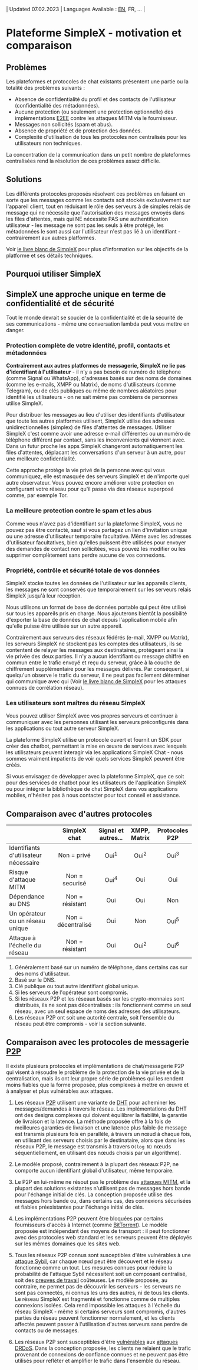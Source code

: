 | Updated 07.02.2023 | Languages Available : [EN](/docs/SIMPLEX.md), FR, ... |
# Plateforme SimpleX - motivation et comparaison

## Problèmes

Les plateformes et protocoles de chat existants présentent une partie ou la totalité des problèmes suivants :

- Absence de confidentialité du profil et des contacts de l'utilisateur (confidentialité des métadonnées).
- Aucune protection (ou seulement une protection optionnelle) des implémentations [E2EE][1] contre les attaques MITM via le fournisseur.
- Messages non sollicités (spam et abus).
- Absence de propriété et de protection des données.
- Complexité d'utilisation de tous les protocoles non centralisés pour les utilisateurs non techniques.

La concentration de la communication dans un petit nombre de plateformes centralisées rend la résolution de ces problèmes assez difficile.

## Solutions

Les différents protocoles proposés résolvent ces problèmes en faisant en sorte que les messages comme les contacts soit stockés exclusivement sur l'appareil client, tout en réduisant le rôle des serveurs à de simples relais de message qui ne nécessite que l'autorisation des messages envoyés dans les files d'attentes, mais qui NE nécessite PAS une authentification utilisateur - les message ne sont pas les seuls à être protégé, les métadonnées le sont aussi car l'utilisateur n'est pas lié à un identifiant - contrairement aux autres platformes. 

Voir [le livre blanc de SimpleX](https://github.com/simplex-chat/simplexmq/blob/master/protocol/overview-tjr.md) pour plus d'information sur les objectifs de la platforme et ses détails techniques.

## Pourquoi utiliser SimpleX

## SimpleX une approche unique en terme de confidentialité et de sécurité

Tout le monde devrait se soucier de la confidentialité et de la sécurité de ses communications - même une conversation lambda peut vous mettre en danger.

### Protection complète de votre identité, profil, contacts et métadonnées

**Contrairement aux autres platformes de messagerie, SimpleX ne lie pas d'identifiant à l'utilisateur** - il n'y a pas besoin de numéro de télèphone (comme Signal ou WhatsApp), d'adresses basés sur des noms de domaines (comme les e-mails, XMPP ou Matrix), de noms d'utilisateurs (comme Telegram), ou de clés publiques ou même de nombres aléatoires pour identifié les utilisateurs - on ne sait même pas combiens de personnes utilise SimpleX.

Pour distribuer les messages au lieu d'utiliser des identifiants d'utilisateur que toute les autres platformes utilisent, SimpleX utilise des adresses unidirectionnelles (simplex) de files d'attentes de messages. Utiliser SimpleX c'est comme avoir une adresse e-mail différentes ou un numéro de télèphone différent par contact, sans les inconvenients qui viennent avec. Dans un futur proche les apps SimpleX changeront automatiquement les files d'attentes, déplacant les conversations d'un serveur à un autre, pour une meilleure confidentialité.

Cette approche protège la vie privé de la personne avec qui vous communiquez, elle est masquée des serveurs SimpleX et de n'importe quel autre observateur. Vous pouvez encore améliorer votre protection en configurant votre réseau pour qu'il passe via des réseaux superposé comme, par exemple Tor.

### La meilleure protection contre le spam et les abus

Comme vous n'avez pas d'identifiant sur la plateforme SimpleX, vous ne pouvez pas être contacté, sauf si vous partagez un lien d'invitation unique ou une adresse d'utilisateur temporaire facultative. Même avec les adresses d'utilisateur facultatives, bien qu'elles puissent être utilisées pour envoyer des demandes de contact non sollicitées, vous pouvez les modifier ou les supprimer complètement sans perdre aucune de vos connexions.

### Propriété, contrôle et sécurité totale de vos données

SimpleX stocke toutes les données de l'utilisateur sur les appareils clients, les messages ne sont conservés que temporairement sur les serveurs relais SimpleX jusqu'à leur réception.

Nous utilisons un format de base de données portable qui peut être utilisé sur tous les appareils pris en charge. Nous ajouterons bientôt la possibilité d'exporter la base de données de chat depuis l'application mobile afin qu'elle puisse être utilisée sur un autre appareil.

Contrairement aux serveurs des réseaux fédérés (e-mail, XMPP ou Matrix), les serveurs SimpleX ne stockent pas les comptes des utilisateurs, ils se contentent de relayer les messages aux destinataires, protégeant ainsi la vie privée des deux parties. Il n'y a aucun identifiant ou message chiffré en commun entre le trafic envoyé et reçu du serveur, grâce à la couche de chiffrement supplémentaire pour les messages délivrés. Par conséquent, si quelqu'un observe le trafic du serveur, il ne peut pas facilement déterminer qui communique avec qui (Voir [le livre blanc de SimpleX](https://github.com/simplex-chat/simplexmq/blob/master/protocol/overview-tjr.md) pour les attaques connues de corrélation réseau).

### Les utilisateurs sont maîtres du réseau SimpleX

Vous pouvez utiliser SimpleX avec vos propres serveurs et continuer à communiquer avec les personnes utilisant les serveurs préconfigurés dans les applications ou tout autre serveur SimpleX.

La plateforme SimpleX utilise un protocole ouvert et fournit un SDK pour créer des chatbot, permettant la mise en œuvre de services avec lesquels les utilisateurs peuvent interagir via les applications SimpleX Chat - nous sommes vraiment impatients de voir quels services SimpleX peuvent être créés.

Si vous envisagez de développer avec la plateforme SimpleX, que ce soit pour des services de chatbot pour les utilisateurs de l'application SimpleX ou pour intégrer la bibliothèque de chat SimpleX dans vos applications mobiles, n'hésitez pas à nous contacter pour tout conseil et assistance.

## Comparaison avec d'autres protocoles

|                                                |    SimpleX chat    | Signal et autres...   |  XMPP, Matrix   | Protocoles P2P  |
| :--------------------------------------------- | :----------------: | :-------------------: | :-------------: | :-------------: |
| Identifiants d'utilisateur nécessaire          |    Non = privé     |    Oui<sup>1</sup>    | Oui<sup>2</sup> | Oui<sup>3</sup> |
| Risque d'attaque MITM                          |    Non = securisé  |    Oui<sup>4</sup>    |       Oui       |       Oui       |
| Dépendance au DNS                              |   Non = résistant  |          Oui          |       Oui       |       Non       |
| Un opérateur ou un réseau unique               | Non = décentralisé |          Oui          |       Non       | Oui<sup>5</sup> |
| Attaque à l'échelle du réseau                  |   Non = résistant  |          Oui          | Oui<sup>2</sup> | Oui<sup>6</sup> |

1. Généralement basé sur un numéro de téléphone, dans certains cas sur des noms d'utilisateur.
2. Basé sur le DNS.
3. Clé publique ou tout autre identifiant global unique.
4. Si les serveurs de l'opérateur sont compromis.
5. Si les réseaux P2P et les réseaux basés sur les crypto-monnaies sont distribués, ils ne sont pas décentralisés : ils fonctionnent comme un seul réseau, avec un seul espace de noms des adresses des utilisateurs.
6. Les réseaux P2P ont soit une autorité centrale, soit l'ensemble du réseau peut être compromis - voir la section suivante.

## Comparaison avec les protocoles de messagerie [P2P][9]

Il existe plusieurs protocoles et implémentations de chat/messagerie P2P qui visent à résoudre le problème de la protection de la vie privée et de la centralisation, mais ils ont leur propre série de problèmes qui les rendent moins fiables que la forme proposée, plus complexes à mettre en œuvre et à analyser et plus vulnérables aux attaques.

1. Les réseaux [P2P][9] utilisent une variante de [DHT][10] pour acheminer les messages/demandes à travers le réseau. Les implémentations du DHT ont des designs complexes qui doivent équilibrer la fiabilité, la garantie de livraison et la latence. La méthode proposée offre à la fois de meilleures garanties de livraison et une latence plus faible (le message est transmis plusieurs fois en parallèle, à travers un nœud à chaque fois, en utilisant des serveurs choisis par le destinataire, alors que dans les réseaux P2P, le message est transmis à travers `O(log N)` nœuds séquentiellement, en utilisant des nœuds choisis par un algorithme).

2. Le modèle proposé, contrairement à la plupart des réseaux P2P, ne comporte aucun identifiant global d'utilisateur, même temporaire.

3. Le P2P en lui-même ne résout pas le problème des [attaques MITM][2], et la plupart des solutions existantes n'utilisent pas de messages hors bande pour l'échange initial de clés. La conception proposée utilise des messages hors bande ou, dans certains cas, des connexions sécurisées et fiables préexistantes pour l'échange initial de clés.

4. Les implémentations P2P peuvent être bloquées par certains fournisseurs d'accès à Internet (comme [BitTorrent][11]). Le modèle proposée est indépendant des moyens de transport : il peut fonctionner avec des protocoles web standard et les serveurs peuvent être déployés sur les mêmes domaines que les sites web.

5. Tous les réseaux P2P connus sont susceptibles d'être vulnérables à une [attaque Sybil][12], car chaque nœud peut être découvert et le réseau fonctionne comme un tout. Les mesures connues pour réduire la probabilité de l'attaque Sybil nécessitent soit un composant centralisé, soit des [preuves de travail][13] coûteuses. Le modèle proposée, au contraire, ne permet pas de découvrir les serveurs - les serveurs ne sont pas connectés, ni connus les uns des autres, ni de tous les clients. Le réseau SimpleX est fragmenté et fonctionne comme de multiples connexions isolées. Cela rend impossible les attaques à l'échelle du réseau SimpleX - même si certains serveurs sont compromis, d'autres parties du réseau peuvent fonctionner normalement, et les clients affectés peuvent passer à l'utilisation d'autres serveurs sans perdre de contacts ou de messages.

6. Les réseaux P2P sont susceptibles d'être [vulnérables][14] aux [attaques DRDoS][15]. Dans la conception proposée, les clients ne relaient que le trafic provenant de connexions de confiance connues et ne peuvent pas être utilisés pour refléter et amplifier le trafic dans l'ensemble du réseau.

[1]: https://fr.wikipedia.org/wiki/Chiffrement_de_bout_en_bout
[2]: https://fr.wikipedia.org/wiki/Attaque_de_l%27homme_du_milieu
[9]: https://fr.wikipedia.org/wiki/Pair-%C3%A0-pair
[10]: https://fr.wikipedia.org/wiki/Table_de_hachage_distribu%C3%A9e
[11]: https://fr.wikipedia.org/wiki/BitTorrent
[12]: https://fr.wikipedia.org/wiki/Attaque_Sybil
[13]: https://fr.wikipedia.org/wiki/Preuve_de_travail
[14]: https://www.usenix.org/conference/woot15/workshop-program/presentation/p2p-file-sharing-hell-exploiting-bittorrent
[15]: https://en.wikipedia.org/wiki/Denial-of-service_attack#Reflected_attack
